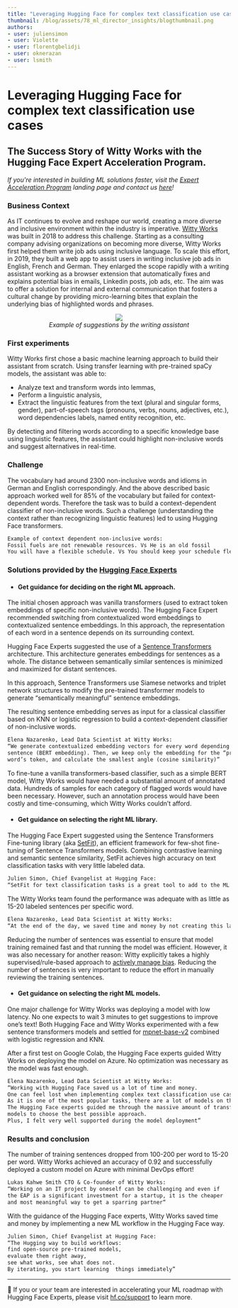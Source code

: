 ```yaml
---
title: "Leveraging Hugging Face for complex text classification use cases"
thumbnail: /blog/assets/78_ml_director_insights/blogthumbnail.png
authors:
- user: juliensimon
- user: Violette
- user: florentgbelidji
- user: oknerazan
- user: lsmith
---
```

<html>
<head>
<h1>Leveraging Hugging Face for complex text classification use cases </h1>
<h2>The Success Story of Witty Works with the Hugging Face Expert Acceleration Program.</h2>
<!-- {blog_metadata} -->
<!-- {authors} -->
</head>
<body>

_If you're interested in building ML solutions faster, visit the [Expert Acceleration Program](https://huggingface.co/support?utm_source=blog-post&utm_medium=blog-post&utm_campaign=blog-post-classification-use-case) landing page and contact us [here](https://huggingface.co/support?utm_source=blog-post&utm_medium=blog-post&utm_campaign=blog-post-classification-use-case#form)!_

### Business Context
As IT continues to evolve and reshape our world, creating a more diverse and inclusive environment within the industry is imperative. [Witty Works](https://www.witty.works/) was built in 2018 to address this challenge. Starting as a consulting company advising organizations on becoming more diverse, Witty Works first helped them write job ads using inclusive language. To scale this effort, in 2019, they built a web app to assist users in writing inclusive job ads in English, French and German. They enlarged the scope rapidly with a writing assistant working as a browser extension that automatically fixes and explains potential bias in emails, Linkedin posts, job ads, etc. The aim was to offer a solution for internal and external communication that fosters a cultural change by providing micro-learning bites that explain the underlying bias of highlighted words and phrases.

<p align="center">
    <img src="/blog/assets/78_ml_director_insights/wittyworks.png"><br>
    <em>Example of suggestions by the writing assistant</em>
</p>

### First experiments 
Witty Works first chose a basic machine learning approach to build their assistant from scratch. Using transfer learning with pre-trained spaCy models, the assistant was able to: 
- Analyze text and transform words into lemmas, 
- Perform a linguistic analysis,  
- Extract the linguistic features from the text (plural and singular forms, gender), part-of-speech tags (pronouns, verbs, nouns, adjectives, etc.), word dependencies labels, named entity recognition, etc. 

By detecting and filtering words according to a specific knowledge base using linguistic features, the assistant could highlight non-inclusive words and suggest alternatives in real-time.

  ### Challenge
The vocabulary had around 2300 non-inclusive words and idioms in German and English correspondingly. And the above described basic approach worked well for 85% of the vocabulary but failed for context-dependent words. Therefore the task was to build a context-dependent classifier of non-inclusive words. Such a challenge (understanding the context rather than recognizing linguistic features) led to using Hugging Face transformers.
  
  ```diff
Example of context dependent non-inclusive words: 
  Fossil fuels are not renewable resources. Vs He is an old fossil
  You will have a flexible schedule. Vs You should keep your schedule flexible.
```

### Solutions provided by the [Hugging Face Experts](https://huggingface.co/support?utm_source=blog-post&utm_medium=blog-post&utm_campaign=blog-post-classification-use-case)

- #### **Get guidance for deciding on the right ML approach.**
The initial chosen approach was vanilla transformers (used to extract token embeddings of specific non-inclusive words). The Hugging Face Expert recommended switching from contextualized word embeddings to contextualized sentence embeddings. In this approach, the representation of each word in a sentence depends on its surrounding context. 

Hugging Face Experts suggested the use of a [Sentence Transformers](https://www.sbert.net/) architecture. This architecture generates embeddings for sentences as a whole. The distance between semantically similar sentences is minimized and maximized for distant sentences. 

In this approach, Sentence Transformers use Siamese networks and triplet network structures to modify the pre-trained transformer models to generate “semantically meaningful” sentence embeddings. 

The resulting sentence embedding serves as input for a classical classifier based on KNN or logistic regression to build a context-dependent classifier of non-inclusive words.

```diff
Elena Nazarenko, Lead Data Scientist at Witty Works: 
“We generate contextualized embedding vectors for every word depending on its 
sentence (BERT embedding). Then, we keep only the embedding for the “problem” 
word’s token, and calculate the smallest angle (cosine similarity)”  
```

To fine-tune a vanilla transformers-based classifier, such as a simple BERT model, Witty Works would have needed a substantial amount of annotated data. Hundreds of samples for each category of flagged words would have been necessary. However, such an annotation process would have been costly and time-consuming, which Witty Works couldn’t afford. 

- #### **Get guidance on selecting the right ML library.**
The Hugging Face Expert suggested using the Sentence Transformers Fine-tuning library (aka [SetFit](https://github.com/huggingface/setfit)), an efficient framework for few-shot fine-tuning of Sentence Transformers models. Combining contrastive learning and semantic sentence similarity, SetFit achieves high accuracy on text classification tasks with very little labeled data.

```diff
Julien Simon, Chief Evangelist at Hugging Face: 
“SetFit for text classification tasks is a great tool to add to the ML toolbox” 
```

The Witty Works team found the performance was adequate with as little as 15-20  labeled sentences per specific word.

```diff
Elena Nazarenko, Lead Data Scientist at Witty Works: 
“At the end of the day, we saved time and money by not creating this large data set”
```

Reducing the number of sentences was essential to ensure that model training remained fast and that running the model was efficient. However, it was also necessary for another reason: Witty explicitly takes a highly supervised/rule-based approach to [actively manage bias](https://www.witty.works/en/blog/is-chatgpt-able-to-generate-inclusive-language). Reducing the number of sentences is very important to reduce the effort in manually reviewing the training sentences.

- #### **Get guidance on selecting the right ML models.**
One major challenge for Witty Works was deploying a model with low latency. No one expects to wait 3 minutes to get suggestions to improve one’s text! Both Hugging Face and Witty Works experimented with a few sentence transformers models and settled for [mpnet-base-v2](https://huggingface.co/sentence-transformers/all-mpnet-base-v2) combined with logistic regression and KNN. 

After a first test on Google Colab, the Hugging Face experts guided Witty Works on deploying the model on Azure. No optimization was necessary as the model was fast enough.

```diff
Elena Nazarenko, Lead Data Scientist at Witty Works: 
“Working with Hugging Face saved us a lot of time and money. 
One can feel lost when implementing complex text classification use cases. 
As it is one of the most popular tasks, there are a lot of models on the Hub. 
The Hugging Face experts guided me through the massive amount of transformer-based 
models to choose the best possible approach. 
Plus, I felt very well supported during the model deployment”
```
  
### **Results and conclusion**
The number of training sentences dropped from 100-200 per word to 15-20 per word. Witty Works achieved an accuracy of 0.92 and successfully deployed a custom model on Azure with minimal DevOps effort!

```diff
Lukas Kahwe Smith CTO & Co-founder of Witty Works: 
“Working on an IT project by oneself can be challenging and even if 
the EAP is a significant investment for a startup, it is the cheaper 
and most meaningful way to get a sparring partner“
```

With the guidance of the Hugging Face experts, Witty Works saved time and money by implementing a new ML workflow in the Hugging Face way.

```diff
Julien Simon, Chief Evangelist at Hugging Face: 
“The Hugging way to build workflows: 
find open-source pre-trained models, 
evaluate them right away, 
see what works, see what does not. 
By iterating, you start learning  things immediately” 
```
---

🤗   If you or your team are interested in accelerating your ML roadmap with Hugging Face Experts, please visit [hf.co/support](https://huggingface.co/support?utm_source=blog-post&utm_medium=blog-post&utm_campaign=blog-post-classification-use-case) to learn more.

</body>
</html>

